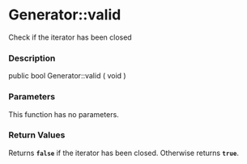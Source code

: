 Generator::valid
================

Check if the iterator has been closed

### Description

<span class="modifier">public</span> <span class="type">bool</span>
<span class="methodname">Generator::valid</span> ( <span
class="methodparam">void</span> )

### Parameters

This function has no parameters.

### Return Values

Returns **`false`** if the iterator has been closed. Otherwise returns
**`true`**.
